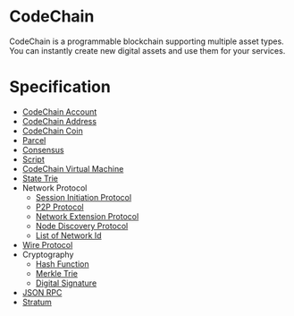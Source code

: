 # CodeChain
CodeChain is a programmable blockchain supporting multiple asset types. You can instantly create new digital assets and use them for your services.

# Specification
* [CodeChain Account](CodeChain-Account.md)
* [CodeChain Address](CodeChain-Address.md)
* [CodeChain Coin](CodeChain-Coin.md)
* [Parcel](Parcel.md)
* [Consensus](Consensus.md)
* [Script](Script.md)
* [CodeChain Virtual Machine](CodeChain-Virtual-Machine.md)
* [State Trie](State-Trie.md)
* Network Protocol
  * [Session Initiation Protocol](Session-Initiation-Protocol.md)
  * [P2P Protocol](P2P-Protocol.md)
  * [Network Extension Protocol](Network-Extension-Protocol.md)
  * [Node Discovery Protocol](Node-Discovery-Protocol.md)
  * [List of Network Id](List-of-Network-Id.md)
* [Wire Protocol](Wire-Protocol.md)
* Cryptography
  * [Hash Function](Hash-Function.md)
  * [Merkle Trie](Merkle-Trie.md)
  * [Digital Signature](Digital-Signature.md)
* [JSON RPC](JSON-RPC.md)
* [Stratum](Stratum.md)

